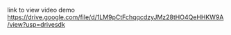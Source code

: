 link to view video demo https://drive.google.com/file/d/1LM9pCtFchqqcdzyJMz28tHO4QeHHKW9A/view?usp=drivesdk
